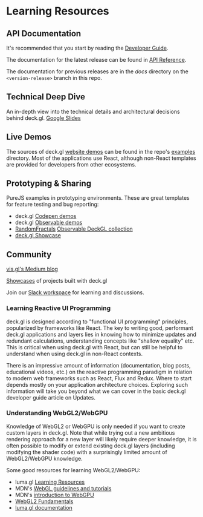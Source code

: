 # Learning Resources

## API Documentation

It's recommended that you start by reading the [Developer Guide](../developer-guide/using-layers.md).

The documentation for the latest release can be found in [API Reference](../api-reference/core/deck.md).

The documentation for previous releases are in the *docs* directory on the `<version-release>` branch in this repo.

## Technical Deep Dive

An in-depth view into the technical details and architectural decisions behind deck.gl. [Google Slides](https://docs.google.com/presentation/d/1qtXUQzMuIa8NYIKUa1RKfSwvgpeccY-wrPrYqsb_8rE/edit#slide=id.g7db7fb98fb_0_45)

## Live Demos

The sources of deck.gl [website demos](https://deck.gl/examples) can be found in the repo's [examples](https://github.com/visgl/deck.gl/tree/9.1-release/examples) directory. Most of the applications use React, although non-React templates are provided for developers from other ecosystems.

## Prototyping & Sharing

PureJS examples in prototyping environments. These are great templates for feature testing and bug reporting:

* deck.gl [Codepen demos](https://codepen.io/vis-gl/)
* deck.gl [Observable demos](https://beta.observablehq.com/@pessimistress)
* [RandomFractals](https://github.com/RandomFractals) [Observable DeckGL collection](https://observablehq.com/collection/@randomfractals/deckgl)
* [deck.gl Showcase](https://deck.gl/showcase)

## Community

[vis.gl's Medium blog](https://medium.com/vis-gl) 

[Showcases](https://deck.gl/showcases) of projects built with deck.gl

Join our [Slack workspace](https://slack-invite.openjsf.org/) for learning and discussions.


### Learning Reactive UI Programming

deck.gl is designed according to "functional UI programming" principles, popularized by frameworks like React. The key to writing good, performant deck.gl applications and layers lies in knowing how to minimize updates and redundant calculations, understanding concepts like "shallow equality" etc. This is critical when using deck.gl with React, but can still be helpful to understand when using deck.gl in non-React contexts.

There is an impressive amount of information (documentation, blog posts, educational videos, etc.) on the reactive programming paradigm in relation to modern web frameworks such as React, Flux and Redux. Where to start depends mostly on your application architecture choices. Exploring such information will take you beyond what we can cover in the basic deck.gl developer guide article on Updates.


### Understanding WebGL2/WebGPU

Knowledge of WebGL2 or WebGPU is only needed if you want to create custom layers in deck.gl. Note that while trying out a new ambitious rendering approach for a new layer will likely require deeper knowledge, it is often possible to modify or extend existing deck.gl layers (including modifying the shader code) with a surprisingly limited amount of WebGL2/WebGPU knowledge.

Some good resources for learning WebGL2/WebGPU:
- luma.gl [Learning Resources](https://luma.gl/docs/api-guide/background/learning-resources)
- MDN's [WebGL guidelines and tutorials](https://developer.mozilla.org/en-US/docs/Web/API/WebGL_API)
- MDN's [introduction to WebGPU](https://developer.mozilla.org/en-US/docs/Web/API/WebGPU_API)
- [WebGL2 Fundamentals](https://webgl2fundamentals.org/)
- [luma.gl documentation](https://luma.gl/)
